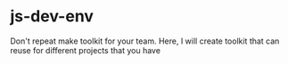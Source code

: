 # js-dev-env
Don't repeat make toolkit for your team. Here, I will create toolkit that can reuse for different projects that you have
